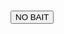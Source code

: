 

<!DOCTYPE html>
  <!-- _
 | |
 | |_   _ _______ _ __  _ ____  __
 | | | | |_  / _ \ '__|| '_ \ \/ /
 | | |_| |/ /  __/ |   | |_) >  <
 |_|\__, /___\___|_|   | .__/_/\_\
     __/ |       ______| |
    |___/       |______|_|

If you can read this, you know how to press F12 ;-) -->
<html>
    <head></head>
    <link rel="stylesheet" href="app.css"/>
    <body></body>
    <h1><HI</h1>
    <button onclick="message()">NO BAIT</button>
    <script src="app.js"></script>
</html>